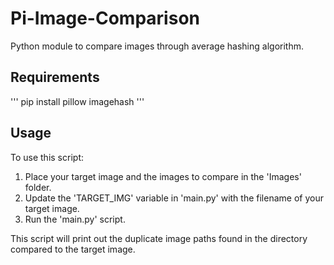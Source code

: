 # Pi-Image-Comparison
Python module to compare images through average hashing algorithm.

## Requirements
'''
pip install pillow imagehash
'''

## Usage
To use this script:

1. Place your target image and the images to compare in the 'Images' folder.
2. Update the 'TARGET_IMG' variable in 'main.py' with the filename of your target image.
3. Run the 'main.py' script.

This script will print out the duplicate image paths found in the directory compared to the target image.
